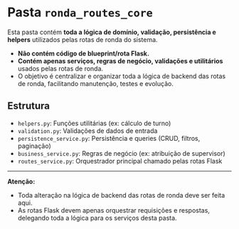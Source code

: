 # Pasta `ronda_routes_core`

Esta pasta contém **toda a lógica de domínio, validação, persistência e helpers** utilizados pelas rotas de ronda do sistema.

- **Não contém código de blueprint/rota Flask.**
- **Contém apenas serviços, regras de negócio, validações e utilitários** usados pelas rotas de ronda.
- O objetivo é centralizar e organizar toda a lógica de backend das rotas de ronda, facilitando manutenção, testes e evolução.

## Estrutura

- `helpers.py`: Funções utilitárias (ex: cálculo de turno)
- `validation.py`: Validações de dados de entrada
- `persistence_service.py`: Persistência e queries (CRUD, filtros, paginação)
- `business_service.py`: Regras de negócio (ex: atribuição de supervisor)
- `routes_service.py`: Orquestrador principal chamado pelas rotas Flask

---

**Atenção:**
- Toda alteração na lógica de backend das rotas de ronda deve ser feita aqui.
- As rotas Flask devem apenas orquestrar requisições e respostas, delegando toda a lógica para os serviços desta pasta. 